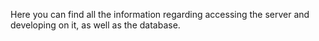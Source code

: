 Here you can find all the information regarding accessing the server and developing on it, as well as the database.
